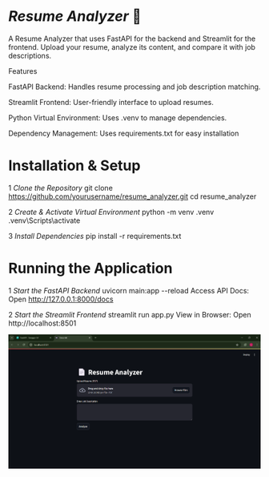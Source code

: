  # ***Resume Analyzer*** 📄 


A Resume Analyzer that uses FastAPI for the backend and Streamlit for the frontend. Upload your resume, analyze its content, and compare it with job descriptions.

Features

FastAPI Backend: Handles resume processing and job description matching.

Streamlit Frontend: User-friendly interface to upload resumes.

Python Virtual Environment: Uses .venv to manage dependencies.

Dependency Management: Uses requirements.txt for easy installation

# Installation & Setup

1  *Clone the Repository*
git clone https://github.com/yourusername/resume_analyzer.git
cd resume_analyzer

2  *Create & Activate Virtual Environment*
python -m venv .venv
.venv\Scripts\activate

3 *Install Dependencies*
pip install -r requirements.txt


# Running the Application

1 *Start the FastAPI Backend*
uvicorn main:app --reload
Access API Docs: Open http://127.0.0.1:8000/docs

2 *Start the Streamlit Frontend*
streamlit run app.py
View in Browser: Open http://localhost:8501

![image alt](https://github.com/Logeshwari0809/Resume_analyzer/blob/41bd93822ab5bdda4153e697c1de7b99bda6fa16/Screenshot%202025-04-01%20162548.png)
